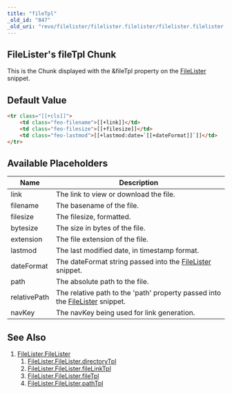 ```yaml
---
title: "fileTpl"
_old_id: "847"
_old_uri: "revo/filelister/filelister.filelister/filelister.filelister.filetpl"
---
```


## FileLister's fileTpl Chunk

This is the Chunk displayed with the &fileTpl property on the [FileLister](extras/filelister/filelister "FileLister.FileLister") snippet.

## Default Value

``` html
<tr class="[[+cls]]">
    <td class="feo-filename">[[+link]]</td>
    <td class="feo-filesize">[[+filesize]]</td>
    <td class="feo-lastmod">[[+lastmod:date=`[[+dateFormat]]`]]</td>
</tr>
```

## Available Placeholders

| Name         | Description                                                                                                                                     |
| ------------ | ----------------------------------------------------------------------------------------------------------------------------------------------- |
| link         | The link to view or download the file.                                                                                                          |
| filename     | The basename of the file.                                                                                                                       |
| filesize     | The filesize, formatted.                                                                                                                        |
| bytesize     | The size in bytes of the file.                                                                                                                  |
| extension    | The file extension of the file.                                                                                                                 |
| lastmod      | The last modified date, in timestamp format.                                                                                                    |
| dateFormat   | The dateFormat string passed into the [FileLister](extras/filelister/filelister "FileLister.FileLister") snippet.                    |
| path         | The absolute path to the file.                                                                                                                  |
| relativePath | The relative path to the 'path' property passed into the [FileLister](extras/filelister/filelister "FileLister.FileLister") snippet. |
| navKey       | The navKey being used for link generation.                                                                                                      |

## See Also

1. [FileLister.FileLister](extras/filelister)
   1. [FileLister.FileLister.directoryTpl](extras/filelister/filelister/directorytpl)
   2. [FileLister.FileLister.fileLinkTpl](extras/filelister/filelister/filelinktpl)
   3. [FileLister.FileLister.fileTpl](extras/filelister/filelister/filetpl)
   4. [FileLister.FileLister.pathTpl](extras/filelister/filelister/pathtpl)
